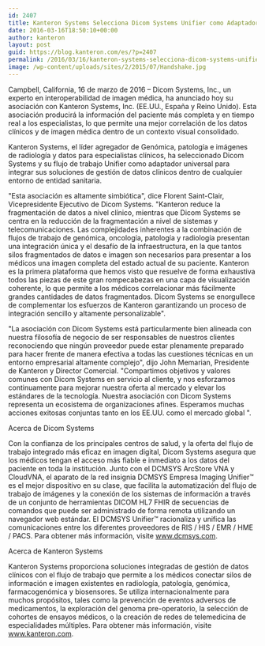 ```yaml
---
id: 2407
title: Kanteron Systems Selecciona Dicom Systems Unifier como Adaptador Universal de Imagen Médica
date: 2016-03-16T18:50:10+00:00
author: kanteron
layout: post
guid: https://blog.kanteron.com/es/?p=2407
permalink: /2016/03/16/kanteron-systems-selecciona-dicom-systems-unifier-como-adaptador-universal-de-imagen-medica/
image: /wp-content/uploads/sites/2/2015/07/Handshake.jpg
---
```

Campbell, California, 16 de marzo de 2016 – Dicom Systems, Inc., un experto en interoperabilidad de imagen médica, ha anunciado hoy su asociación con Kanteron Systems, Inc. (EE.UU., España y Reino Unido). Esta asociación producirá la información del paciente más completa y en tiempo real a los especialistas, lo que permite una mejor correlación de los datos clínicos y de imagen médica dentro de un contexto visual consolidado.

Kanteron Systems, el líder agregador de Genómica, patología e imágenes de radiología y datos para especialistas clínicos, ha seleccionado Dicom Systems y su flujo de trabajo Unifier como adaptador universal para integrar sus soluciones de gestión de datos clínicos dentro de cualquier entorno de entidad sanitaria.

"Esta asociación es altamente simbiótica", dice Florent Saint-Clair, Vicepresidente Ejecutivo de Dicom Systems. "Kanteron reduce la fragmentación de datos a nivel clínico, mientras que Dicom Systems se centra en la reducción de la fragmentación a nivel de sistemas y telecomunicaciones. Las complejidades inherentes a la combinación de flujos de trabajo de genómica, oncología, patología y radiología presentan una integración única y el desafío de la infraestructura, en la que tantos silos fragmentados de datos e imagen son necesarios para presentar a los médicos una imagen completa del estado actual de su paciente. Kanteron es la primera plataforma que hemos visto que resuelve de forma exhaustiva todos las piezas de este gran rompecabezas en una capa de visualización coherente, lo que permite a los médicos correlacionar más fácilmente grandes cantidades de datos fragmentados. Dicom Systems se enorgullece de complementar los esfuerzos de Kanteron garantizando un proceso de integración sencillo y altamente personalizable".

"La asociación con Dicom Systems está particularmente bien alineada con nuestra filosofía de negocio de ser responsables de nuestros clientes reconociendo que ningún proveedor puede estar plenamente preparado para hacer frente de manera efectiva a todas las cuestiones técnicas en un entorno empresarial altamente complejo", dijo John Memarian, Presidente de Kanteron y Director Comercial. "Compartimos objetivos y valores comunes con Dicom Systems en servicio al cliente, y nos esforzamos continuamente para mejorar nuestra oferta al mercado y elevar los estándares de la tecnología. Nuestra asociación con Dicom Systems representa un ecosistema de organizaciones afines. Esperamos muchas acciones exitosas conjuntas tanto en los EE.UU. como el mercado global ".

Acerca de Dicom Systems
  
Con la confianza de los principales centros de salud, y la oferta del flujo de trabajo integrado más eficaz en imagen digital, Dicom Systems asegura que los médicos tengan el acceso más fiable e inmediato a los datos del paciente en toda la institución. Junto con el DCMSYS ArcStore VNA y CloudVNA, el aparato de la red insignia DCMSYS Empresa Imaging Unifier™ es el mejor dispositivo en su clase, que facilita la automatización del flujo de trabajo de imágenes y la conexión de los sistemas de información a través de un conjunto de herramientas DICOM HL7 FHIR de secuencias de comandos que puede ser administrado de forma remota utilizando un navegador web estándar. El DCMSYS Unifier™ racionaliza y unifica las comunicaciones entre los diferentes proveedores de RIS / HIS / EMR / HME / PACS. Para obtener más información, visite www.dcmsys.com.

Acerca de Kanteron Systems
  
Kanteron Systems proporciona soluciones integradas de gestión de datos clínicos con el flujo de trabajo que permite a los médicos conectar silos de información e imagen existentes en radiología, patología, genómica, farmacogenómica y biosensores. Se utiliza internacionalmente para muchos propósitos, tales como la prevención de eventos adversos de medicamentos, la exploración del genoma pre-operatorio, la selección de cohortes de ensayos médicos, o la creación de redes de telemedicina de especialidades múltiples. Para obtener más información, visite www.kanteron.com.